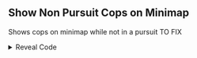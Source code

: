 ## Show Non Pursuit Cops on Minimap

Shows cops on minimap while not in a pursuit TO FIX

<details>
<summary>Reveal Code</summary>

```hex
0441BC84 00000001
C21457E4 00000007
63DECCCC 819F0004
A98C0030 7D9F6214
818C0778 2C0C0000
40820018 8183FFE0
A18C003C 2C0C3F80
40800008 3FC0FFA0
60000000 00000000
```
</details>